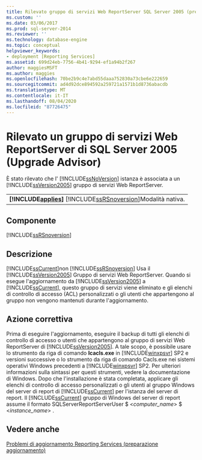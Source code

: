 ```yaml
---
title: Rilevato gruppo di servizi Web ReportServer SQL Server 2005 (preparazione aggiornamento) | Microsoft Docs
ms.custom: ''
ms.date: 03/06/2017
ms.prod: sql-server-2014
ms.reviewer: ''
ms.technology: database-engine
ms.topic: conceptual
helpviewer_keywords:
- deployment [Reporting Services]
ms.assetid: 699d24eb-7756-4b41-9294-ef1a94b2f267
author: maggiesMSFT
ms.author: maggies
ms.openlocfilehash: 70be2b9c4e7abd55daaa752830a73cbe6e222659
ms.sourcegitcommit: ad4d92dce894592a259721a1571b1d8736abacdb
ms.translationtype: MT
ms.contentlocale: it-IT
ms.lasthandoff: 08/04/2020
ms.locfileid: "87726475"
---
```

# <a name="sql-server-2005-report-server-web-service-group-detected-upgrade-advisor"></a>Rilevato un gruppo di servizi Web ReportServer di SQL Server 2005 (Upgrade Advisor)
  È stato rilevato che l' [!INCLUDE[ssNoVersion](../../includes/ssnoversion-md.md)] istanza è associata a un [!INCLUDE[ssVersion2005](../../includes/ssversion2005-md.md)] gruppo di servizi Web ReportServer.  
  
||  
|-|  
|**[!INCLUDE[applies](../../includes/applies-md.md)]**  [!INCLUDE[ssRSnoversion](../../includes/ssrsnoversion-md.md)]Modalità nativa.|  
  
## <a name="component"></a>Componente  
 [!INCLUDE[ssRSnoversion](../../includes/ssrsnoversion-md.md)]  
  
## <a name="description"></a>Descrizione  
 [!INCLUDE[ssCurrent](../../includes/sscurrent-md.md)]non [!INCLUDE[ssRSnoversion](../../includes/ssrsnoversion-md.md)] Usa il [!INCLUDE[ssVersion2005](../../includes/ssversion2005-md.md)] Gruppo di servizi Web ReportServer. Quando si esegue l'aggiornamento da [!INCLUDE[ssVersion2005](../../includes/ssversion2005-md.md)] a [!INCLUDE[ssCurrent](../../includes/sscurrent-md.md)], questo gruppo di servizi viene eliminato e gli elenchi di controllo di accesso (ACL) personalizzati o gli utenti che appartengono al gruppo non vengono mantenuti durante l'aggiornamento.  
  
## <a name="corrective-action"></a>Azione correttiva  
 Prima di eseguire l'aggiornamento, eseguire il backup di tutti gli elenchi di controllo di accesso o utenti che appartengono al gruppo di servizi Web ReportServer di [!INCLUDE[ssVersion2005](../../includes/ssversion2005-md.md)]. A tale scopo, è possibile usare lo strumento da riga di comando **Icacls.exe** in [!INCLUDE[winxpsvr](../../includes/winxpsvr-md.md)] SP2 e versioni successive o lo strumento da riga di comando Cacls.exe nei sistemi operativi Windows precedenti a [!INCLUDE[winxpsvr](../../includes/winxpsvr-md.md)] SP2. Per ulteriori informazioni sulla sintassi per questi strumenti, vedere la documentazione di Windows. Dopo che l'installazione è stata completata, applicare gli elenchi di controllo di accesso personalizzati o gli utenti al gruppo Windows del server di report di [!INCLUDE[ssCurrent](../../includes/sscurrent-md.md)] per l'istanza del server di report. Il [!INCLUDE[ssCurrent](../../includes/sscurrent-md.md)] gruppo di Windows del server di report assume il formato SQLServerReportServerUser $ \<*computer_name*> $ \<*instance_name*> .  
  
## <a name="see-also"></a>Vedere anche  
 [Problemi di aggiornamento Reporting Services &#40;preparazione aggiornamento&#41;](../../../2014/sql-server/install/reporting-services-upgrade-issues-upgrade-advisor.md)  
  
  
